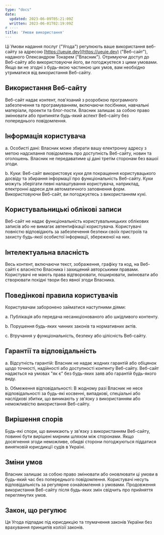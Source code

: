 ```yaml
---
type: "docs"
date: 
  updated: 2023-06-09T05:21:09Z
  written: 2023-06-01T02:19:09Z
# ----
title: 'Умови використання'
---
```


Ці Умови надання послуг ("Угода") регулюють ваше використання веб-сайту за адресою [https://ueuie.dev](https://ueuie.dev) ("Веб-сайт"), наданого Олександром Токарем ("Власник"). Отримуючи доступ до Веб-сайту або використовуючи його, ви погоджуєтеся з цими умовами. Якщо ви не згодні з будь-якою частиною цих умов, вам необхідно утриматися від використання Веб-сайту.

## Використання Веб-сайту

Веб-сайт надає контент, пов'язаний з розробкою програмного забезпечення та програмуванням, включаючи посібники, навчальні матеріали, проекти та блог-пости. Власник залишає за собою право змінювати або припиняти будь-який аспект Веб-сайту без попереднього повідомлення.

## Інформація користувача

a. Особисті дані: Власник може збирати вашу електронну адресу з метою надсилання повідомлень про доступність Веб-сайту, новин та оголошень. Власник не передаватиме ці дані третім сторонам без вашої згоди.

b. Куки: Веб-сайт використовує куки для покращення користувацького досвіду та збирання інформації про функціональність Веб-сайту. Куки можуть зберігати певні налаштування користувача, наприклад, електронні адреси для автоматичного заповнення форм. Використовуючи Веб-сайт, ви погоджуєтесь з використанням кукі.

## Користувальницькі облікові записи

Веб-сайт не надає функціональність користувальницьких облікових записів або не вимагає автентифікації користувача. Користувачі повністю відповідають за забезпечення безпеки своїх пристроїв та захисту будь-якої особистої інформації, збереженої на них.

## Інтелектуальна власність

Весь контент, включаючи текст, зображення, графіку та код, на Веб-сайті є власністю Власника і захищений авторськими правами. Користувачі не мають права відтворювати, поширювати, змінювати або створювати похідні твори без явної згоди Власника.

## Поведінкові правила користувачів

Користувачам заборонено займатися наступними діями:

a. Публікація або передача несанкціонованого або шкідливого контенту.

b. Порушення будь-яких чинних законів та нормативних актів.

c. Втручання у функціональність, безпеку або цілісність Веб-сайту.

## Гарантії та відповідальність

a. Відсутність гарантій: Власник не надає жодних гарантій або обіцянок щодо точності, надійності або доступності контенту Веб-сайту. Веб-сайт надається на умовах "як є" без будь-яких заяв або гарантій будь-якого виду.

b. Обмеження відповідальності: В жодному разі Власник не несе відповідальності за будь-які косвенні, випадкові, спеціальні або наслідкові збитки, що виникають у зв'язку з використанням або неможливістю використання Веб-сайту.

## Вирішення спорів

Будь-які спори, що виникають у зв'язку з використанням Веб-сайту, повинні бути вирішені мирним шляхом між сторонами. Якщо досягнення згоди неможливе, обидві сторони погоджуються піддатися винятковій юрисдикції судів в Україні.

## Зміни умов

Власник залишає за собою право змінювати або оновлювати ці умови в будь-який час без попереднього повідомлення. Користувачі несуть відповідальність за регулярне ознайомлення з умовами. Продовження використання Веб-сайту після будь-яких змін свідчить про прийняття переглянутих умов.

## Закон, що регулює

Ця Угода підпадає під юрисдикцію та тлумачення законів України без врахування принципів колізії законів.
